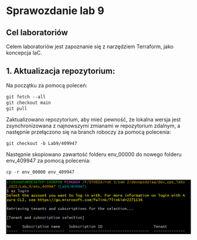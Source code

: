 # Sprawozdanie lab 9
## Cel laboratoriów
Celem laboratoriów jest zapoznanie się z narzędziem Terraform, jako koncepcja IaC.

## 1. Aktualizacja repozytorium:
Na początku za pomocą poleceń:

```
git fetch --all
git checkout main
git pull
```

Zaktualizowano repozytorium, aby mieć pewność, że lokalna wersja jest zsynchronizowana z najnowszymi zmianami w repozytorium zdalnym, 
a następnie przełączono się na branch roboczy za pomocą polecenia:

```
git checkout -b Lab9/409947
```
Następnie skopiowano zawartość folderu env_00000 do nowego folderu env_409947 za pomocą polecenia:

```
cp -r env_00000 env_409947
```
![](https://github.com/Ciotomate/dev-ops-sprawozdania/blob/main/Lab%209/ss1.png)
